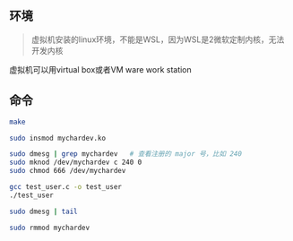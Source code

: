 ## 环境

> 虚拟机安装的linux环境，不能是WSL，因为WSL是2微软定制内核，无法开发内核

虚拟机可以用virtual box或者VM ware work station

## 命令

```sh
make

sudo insmod mychardev.ko

sudo dmesg | grep mychardev   # 查看注册的 major 号，比如 240
sudo mknod /dev/mychardev c 240 0
sudo chmod 666 /dev/mychardev

gcc test_user.c -o test_user
./test_user

sudo dmesg | tail

sudo rmmod mychardev
```